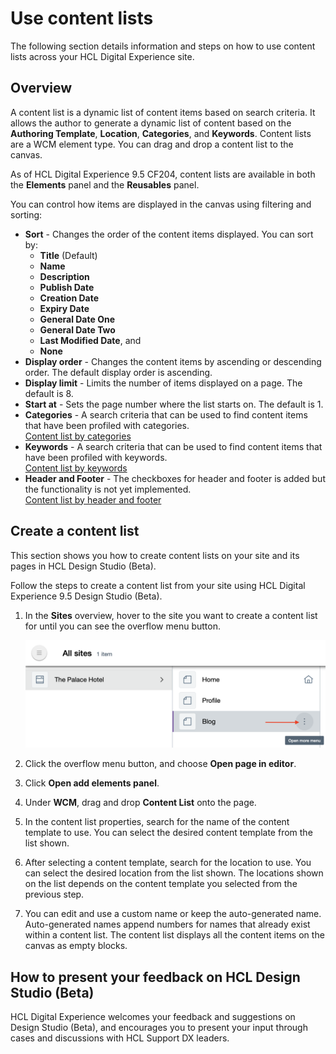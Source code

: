 # Use content lists

The following section details information and steps on how to use content lists across your HCL Digital Experience site.

## Overview

A content list is a dynamic list of content items based on search criteria. It allows the author to generate a dynamic list of content based on the **Authoring Template**, **Location**, **Categories**, and **Keywords**. Content lists are a WCM element type. You can drag and drop a content list to the canvas.

As of HCL Digital Experience 9.5 CF204, content lists are available in both the **Elements** panel and the **Reusables** panel.

You can control how items are displayed in the canvas using filtering and sorting:

-   **Sort** - Changes the order of the content items displayed. You can sort by:
    - **Title** (Default)
    - **Name**
    - **Description**
    - **Publish Date**
    - **Creation Date**
    - **Expiry Date**
    - **General Date One**
    - **General Date Two**
    - **Last Modified Date**, and 
    - **None**
-   **Display order** - Changes the content items by ascending or descending order. The default display order is ascending.
-   **Display limit** - Limits the number of items displayed on a page. The default is 8.
-   **Start at** - Sets the page number where the list starts on. The default is 1.
-   **Categories** - A search criteria that can be used to find content items that have been profiled with categories. <br>[Content list by categories](../../../images/categories.png)
-   **Keywords** - A search criteria that can be used to find content items that have been profiled with keywords. <br> [Content list by keywords](../../../images/keywords.png)
-  **Header and Footer** - The checkboxes for header and footer is added but the functionality is not yet implemented. <br> [Content list by header and footer](../../../images/header-and-footer.png)

## Create a content list

This section shows you how to create content lists on your site and its pages in HCL Design Studio (Beta).

Follow the steps to create a content list from your site using HCL Digital Experience 9.5 Design Studio (Beta).

1.  In the **Sites** overview, hover to the site you want to create a content list for until you can see the overflow menu button.

    ![Site overflow menu](../../../images/site_page_overflow_menu.png)

2.  Click the overflow menu button, and choose **Open page in editor**.
3.  Click **Open add elements panel**.
4.  Under **WCM**, drag and drop **Content List** onto the page.
5.  In the content list properties, search for the name of the content template to use. You can select the desired content template from the list shown.
6.  After selecting a content template, search for the location to use. You can select the desired location from the list shown. The locations shown on the list depends on the content template you selected from the previous step.
7.  You can edit and use a custom name or keep the auto-generated name. Auto-generated names append numbers for names that already exist within a content list. The content list displays all the content items on the canvas as empty blocks.

## How to present your feedback on HCL Design Studio (Beta)

HCL Digital Experience welcomes your feedback and suggestions on Design Studio (Beta), and encourages you to present your input through cases and discussions with HCL Support DX leaders.

